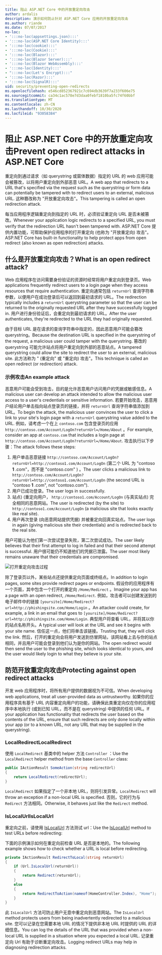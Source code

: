 ```yaml
---
title: 阻止 ASP.NET Core 中的开放重定向攻击
author: ardalis
description: 演示如何防止针对 ASP.NET Core 应用的开放重定向攻击
ms.author: riande
ms.date: 07/07/2017
no-loc:
- ':::no-loc(appsettings.json):::'
- ':::no-loc(ASP.NET Core Identity):::'
- ':::no-loc(cookie):::'
- ':::no-loc(Cookie):::'
- ':::no-loc(Blazor):::'
- ':::no-loc(Blazor Server):::'
- ':::no-loc(Blazor WebAssembly):::'
- ':::no-loc(Identity):::'
- ":::no-loc(Let's Encrypt):::"
- ':::no-loc(Razor):::'
- ':::no-loc(SignalR):::'
uid: security/preventing-open-redirects
ms.openlocfilehash: e546cd852367921c7c694db3639f7a233f606e75
ms.sourcegitcommit: ca34c1ac578e7d3daa0febf1810ba5fc74f60bbf
ms.translationtype: MT
ms.contentlocale: zh-CN
ms.lasthandoff: 10/30/2020
ms.locfileid: "93058384"
---
```

# <a name="prevent-open-redirect-attacks-in-aspnet-core"></a><span data-ttu-id="0a0b7-103">阻止 ASP.NET Core 中的开放重定向攻击</span><span class="sxs-lookup"><span data-stu-id="0a0b7-103">Prevent open redirect attacks in ASP.NET Core</span></span>

<span data-ttu-id="0a0b7-104">重定向到通过请求（如 querystring 或窗体数据）指定的 URL 的 web 应用可能会被篡改，以将用户重定向到外部恶意 URL。</span><span class="sxs-lookup"><span data-stu-id="0a0b7-104">A web app that redirects to a URL that's specified via the request such as the querystring or form data can potentially be tampered with to redirect users to an external, malicious URL.</span></span> <span data-ttu-id="0a0b7-105">这种篡改称为 "开放重定向攻击"。</span><span class="sxs-lookup"><span data-stu-id="0a0b7-105">This tampering is called an open redirection attack.</span></span>

<span data-ttu-id="0a0b7-106">每当应用程序逻辑重定向到指定的 URL 时，必须验证重定向 URL 是否未被篡改。</span><span class="sxs-lookup"><span data-stu-id="0a0b7-106">Whenever your application logic redirects to a specified URL, you must verify that the redirection URL hasn't been tampered with.</span></span> <span data-ttu-id="0a0b7-107">ASP.NET Core 提供内置功能，可帮助保护应用程序的打开重定向 (也称为 "开放重定向) 攻击"。</span><span class="sxs-lookup"><span data-stu-id="0a0b7-107">ASP.NET Core has built-in functionality to help protect apps from open redirect (also known as open redirection) attacks.</span></span>

## <a name="what-is-an-open-redirect-attack"></a><span data-ttu-id="0a0b7-108">什么是开放重定向攻击？</span><span class="sxs-lookup"><span data-stu-id="0a0b7-108">What is an open redirect attack?</span></span>

<span data-ttu-id="0a0b7-109">Web 应用程序在访问需要身份验证的资源时经常将用户重定向到登录页。</span><span class="sxs-lookup"><span data-stu-id="0a0b7-109">Web applications frequently redirect users to a login page when they access resources that require authentication.</span></span> <span data-ttu-id="0a0b7-110">重定向通常包括 `returnUrl` 查询字符串参数，以便用户在成功登录后可以返回到最初请求的 URL。</span><span class="sxs-lookup"><span data-stu-id="0a0b7-110">The redirection typically includes a `returnUrl` querystring parameter so that the user can be returned to the originally requested URL after they have successfully logged in.</span></span> <span data-ttu-id="0a0b7-111">用户进行身份验证后，会重定向到最初请求的 URL。</span><span class="sxs-lookup"><span data-stu-id="0a0b7-111">After the user authenticates, they're redirected to the URL they had originally requested.</span></span>

<span data-ttu-id="0a0b7-112">由于目标 URL 是在请求的查询字符串中指定的，因此恶意用户可能会篡改 querystring。</span><span class="sxs-lookup"><span data-stu-id="0a0b7-112">Because the destination URL is specified in the querystring of the request, a malicious user could tamper with the querystring.</span></span> <span data-ttu-id="0a0b7-113">篡改的 querystring 可能允许站点将用户重定向到外部的恶意站点。</span><span class="sxs-lookup"><span data-stu-id="0a0b7-113">A tampered querystring could allow the site to redirect the user to an external, malicious site.</span></span> <span data-ttu-id="0a0b7-114">此方法称为 " (重定向" 或 "重定向) 攻击"。</span><span class="sxs-lookup"><span data-stu-id="0a0b7-114">This technique is called an open redirect (or redirection) attack.</span></span>

### <a name="an-example-attack"></a><span data-ttu-id="0a0b7-115">示例攻击</span><span class="sxs-lookup"><span data-stu-id="0a0b7-115">An example attack</span></span>

<span data-ttu-id="0a0b7-116">恶意用户可能会受到攻击，目的是允许恶意用户访问用户的凭据或敏感信息。</span><span class="sxs-lookup"><span data-stu-id="0a0b7-116">A malicious user can develop an attack intended to allow the malicious user access to a user's credentials or sensitive information.</span></span> <span data-ttu-id="0a0b7-117">若要开始攻击，恶意用户结论用户单击指向站点登录页的链接，并将 `returnUrl` 查询字符串值添加到 URL。</span><span class="sxs-lookup"><span data-stu-id="0a0b7-117">To begin the attack, the malicious user convinces the user to click a link to your site's login page with a `returnUrl` querystring value added to the URL.</span></span> <span data-ttu-id="0a0b7-118">例如，请考虑一个在上 `contoso.com` 包含登录页的应用 `http://contoso.com/Account/LogOn?returnUrl=/Home/About` 。</span><span class="sxs-lookup"><span data-stu-id="0a0b7-118">For example, consider an app at `contoso.com` that includes a login page at `http://contoso.com/Account/LogOn?returnUrl=/Home/About`.</span></span> <span data-ttu-id="0a0b7-119">攻击执行以下步骤：</span><span class="sxs-lookup"><span data-stu-id="0a0b7-119">The attack follows these steps:</span></span>

1. <span data-ttu-id="0a0b7-120">用户单击恶意链接 `http://contoso.com/Account/LogOn?returnUrl=http://contoso1.com/Account/LogOn` (第二个 URL 为 "contoso **1** .com"，而不是 "contoso.com" ) 。</span><span class="sxs-lookup"><span data-stu-id="0a0b7-120">The user clicks a malicious link to `http://contoso.com/Account/LogOn?returnUrl=http://contoso1.com/Account/LogOn` (the second URL is "contoso **1** .com", not "contoso.com").</span></span>
2. <span data-ttu-id="0a0b7-121">用户已成功登录。</span><span class="sxs-lookup"><span data-stu-id="0a0b7-121">The user logs in successfully.</span></span>
3. <span data-ttu-id="0a0b7-122">站点)  (重定向用户， `http://contoso1.com/Account/LogOn` (与真实站点) 完全相同的恶意网站。</span><span class="sxs-lookup"><span data-stu-id="0a0b7-122">The user is redirected (by the site) to `http://contoso1.com/Account/LogOn` (a malicious site that looks exactly like real site).</span></span>
4. <span data-ttu-id="0a0b7-123">用户再次登录 (向恶意网站提供凭据) 并被重定向回真实站点。</span><span class="sxs-lookup"><span data-stu-id="0a0b7-123">The user logs in again (giving malicious site their credentials) and is redirected back to the real site.</span></span>

<span data-ttu-id="0a0b7-124">用户可能认为他们第一次尝试登录失败，第二次尝试成功。</span><span class="sxs-lookup"><span data-stu-id="0a0b7-124">The user likely believes that their first attempt to log in failed and that their second attempt is successful.</span></span> <span data-ttu-id="0a0b7-125">用户很可能仍不知道他们的凭据已泄露。</span><span class="sxs-lookup"><span data-stu-id="0a0b7-125">The user most likely remains unaware that their credentials are compromised.</span></span>

![打开重定向攻击过程](preventing-open-redirects/_static/open-redirection-attack-process.png)

<span data-ttu-id="0a0b7-127">除了登录页以外，某些站点还提供重定向页面或终结点。</span><span class="sxs-lookup"><span data-stu-id="0a0b7-127">In addition to login pages, some sites provide redirect pages or endpoints.</span></span> <span data-ttu-id="0a0b7-128">假设你的应用程序有一个页面，其中包含一个打开的重定向 `/Home/Redirect` 。</span><span class="sxs-lookup"><span data-stu-id="0a0b7-128">Imagine your app has a page with an open redirect, `/Home/Redirect`.</span></span> <span data-ttu-id="0a0b7-129">例如，攻击者可以创建发送到的电子邮件中的链接 `[yoursite]/Home/Redirect?url=http://phishingsite.com/Home/Login` 。</span><span class="sxs-lookup"><span data-stu-id="0a0b7-129">An attacker could create, for example, a link in an email that goes to `[yoursite]/Home/Redirect?url=http://phishingsite.com/Home/Login`.</span></span> <span data-ttu-id="0a0b7-130">典型用户将查看 URL，并将其以你的站点名称开头。</span><span class="sxs-lookup"><span data-stu-id="0a0b7-130">A typical user will look at the URL and see it begins with your site name.</span></span> <span data-ttu-id="0a0b7-131">信任这一点，他们将单击该链接。</span><span class="sxs-lookup"><span data-stu-id="0a0b7-131">Trusting that, they will click the link.</span></span> <span data-ttu-id="0a0b7-132">然后，打开的重定向会将用户发送到仿冒网站，该网站看上去与你的站点相同，并且用户可能会登录到他们认为是你的网站。</span><span class="sxs-lookup"><span data-stu-id="0a0b7-132">The open redirect would then send the user to the phishing site, which looks identical to yours, and the user would likely login to what they believe is your site.</span></span>

## <a name="protecting-against-open-redirect-attacks"></a><span data-ttu-id="0a0b7-133">防范开放重定向攻击</span><span class="sxs-lookup"><span data-stu-id="0a0b7-133">Protecting against open redirect attacks</span></span>

<span data-ttu-id="0a0b7-134">开发 web 应用程序时，将所有用户提供的数据视为不可信。</span><span class="sxs-lookup"><span data-stu-id="0a0b7-134">When developing web applications, treat all user-provided data as untrustworthy.</span></span> <span data-ttu-id="0a0b7-135">如果你的应用程序具有基于 URL 内容重定向用户的功能，请确保此类重定向仅在你的应用程序中本地执行 (或到已知 URL，而不是在 querystring) 中提供的任何 URL。</span><span class="sxs-lookup"><span data-stu-id="0a0b7-135">If your application has functionality that redirects the user based on the contents of the URL,  ensure that such redirects are only done locally within your app (or to a known URL, not any URL that may be supplied in the querystring).</span></span>

### <a name="localredirect"></a><span data-ttu-id="0a0b7-136">LocalRedirect</span><span class="sxs-lookup"><span data-stu-id="0a0b7-136">LocalRedirect</span></span>

<span data-ttu-id="0a0b7-137">使用 `LocalRedirect` 基类中的 helper 方法 `Controller` ：</span><span class="sxs-lookup"><span data-stu-id="0a0b7-137">Use the `LocalRedirect` helper method from the base `Controller` class:</span></span>

```csharp
public IActionResult SomeAction(string redirectUrl)
{
    return LocalRedirect(redirectUrl);
}
```

<span data-ttu-id="0a0b7-138">`LocalRedirect` 如果指定了一个非本地 URL，则将引发异常。</span><span class="sxs-lookup"><span data-stu-id="0a0b7-138">`LocalRedirect` will throw an exception if a non-local URL is specified.</span></span> <span data-ttu-id="0a0b7-139">否则，它的行为与 `Redirect` 方法相同。</span><span class="sxs-lookup"><span data-stu-id="0a0b7-139">Otherwise, it behaves just like the `Redirect` method.</span></span>

### <a name="islocalurl"></a><span data-ttu-id="0a0b7-140">IsLocalUrl</span><span class="sxs-lookup"><span data-stu-id="0a0b7-140">IsLocalUrl</span></span>

<span data-ttu-id="0a0b7-141">重定向之前，请使用 [IsLocalUrl](/dotnet/api/Microsoft.AspNetCore.Mvc.IUrlHelper.islocalurl#Microsoft_AspNetCore_Mvc_IUrlHelper_IsLocalUrl_System_String_) 方法测试 url：</span><span class="sxs-lookup"><span data-stu-id="0a0b7-141">Use the [IsLocalUrl](/dotnet/api/Microsoft.AspNetCore.Mvc.IUrlHelper.islocalurl#Microsoft_AspNetCore_Mvc_IUrlHelper_IsLocalUrl_System_String_) method to test URLs before redirecting:</span></span>

<span data-ttu-id="0a0b7-142">下面的示例演示如何在重定向前检查 URL 是否是本地的。</span><span class="sxs-lookup"><span data-stu-id="0a0b7-142">The following example shows how to check whether a URL is local before redirecting.</span></span>

```csharp
private IActionResult RedirectToLocal(string returnUrl)
{
    if (Url.IsLocalUrl(returnUrl))
    {
        return Redirect(returnUrl);
    }
    else
    {
        return RedirectToAction(nameof(HomeController.Index), "Home");
    }
}
```

<span data-ttu-id="0a0b7-143">此 `IsLocalUrl` 方法可防止用户无意中重定向到恶意网站。</span><span class="sxs-lookup"><span data-stu-id="0a0b7-143">The `IsLocalUrl` method protects users from being inadvertently redirected to a malicious site.</span></span> <span data-ttu-id="0a0b7-144">您可以记录在您需要本地 URL 的情况下提供非本地 URL 时提供的 URL 的详细信息。</span><span class="sxs-lookup"><span data-stu-id="0a0b7-144">You can log the details of the URL that was provided when a non-local URL is supplied in a situation where you expected a local URL.</span></span> <span data-ttu-id="0a0b7-145">记录重定向 Url 有助于诊断重定向攻击。</span><span class="sxs-lookup"><span data-stu-id="0a0b7-145">Logging redirect URLs may help in diagnosing redirection attacks.</span></span>
